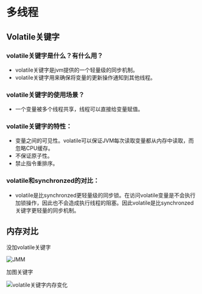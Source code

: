 # 多线程

## Volatile关键字

### volatile关键字是什么？有什么用？

* volatile关键字是jvm提供的一个轻量级的同步机制。
* volatile关键字用来确保将变量的更新操作通知到其他线程。

### volatile关键字的使用场景？

* 一个变量被多个线程共享，线程可以直接给变量赋值。

### volatile关键字的特性：

* 变量之间的可见性。volatile可以保证JVM每次读取变量都从内存中读取，而忽略CPU缓存。
* 不保证原子性。
* 禁止指令重排序。

### volatile和synchronzed的对比：

* volatile是比synchronzed更轻量级的同步锁。在访问volatile变量是不会执行加锁操作，因此也不会造成执行线程的阻塞。因此volatile是比synchronzed关键字更轻量的同步机制。

## 内存对比

没加volatile关键字

![JMM](C:\Users\屈霸霸\Desktop\资料\markdown文档\java\多线程\JMM.png)

加图关键字

![volatile关键字内存变化](C:\Users\屈霸霸\Desktop\资料\markdown文档\java\多线程\volatile关键字内存变化.png)